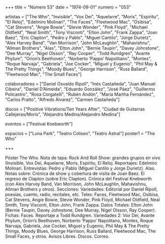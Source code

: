 +++
title = "Número 53"
date = "1974-09-01"
numero = "053"

artistas = ["The Who", "Invisible", "Vox Dei", "Aquelarre", "Moris", "Espíritu", "El Reloj", "Edelmiro Molinari", "The Faces", "Fleetwood Mac", "Osibisa", "Cat Stevens", "Angie Bowie", "Stevie Wonder", "Pink Floyd", "Michael Oldfield", "Neal Smith", "Tony Visconti", "Elton John", "Frank Zappa", "Joan Baez", "Eric Clapton", "Pedro y Pablo", "Miguel Cantilo", "Jorge Durietz", "Alex Harvey Band", "Van Morrison", "John McLaughlin", "Mahavishnu", "Allman Brothers", "Alas", "Elton John", "Bernie Taupin", "Davey Johnstone", "Dee Murray", "Nigel Olsson", "Ray Cooper", "Todd Rundgren", "Avante Phylum", "Orion’s Beethoven", "Norberto ‘Pappo’ Napolitano", "Montes", "Roque Narvaja", "Gabriela", "Joe Cocker", "Miguel y Eugenio", "Phil May & The Pretty Things", "Moody Blues", "George Harrison", "Russ Ballard", "Fleetwood Mac", "The Small Faces"]

colaboradores = ["Daniel Osvaldo Ripoll", "Inés Castañeda", "Juan Manuel Cibeira", "Daniel D’Almeida", "Eduardo González", "José Páez", "Guillermo Policastro", "Rosa Corgatelli", "Rubén Andón", "María Martha Fernández", "Carlos Pratto", "Alfredo Álvarez", "Carmen Castañeda"]

discos = ["Positive Vibrations/Ten Years After", "Ciudad de Guitarras Callejeras/Moris", "Alejandro Medina/Alejandro Medina"]

eventos = ["Festival Knebworth"]

espacios = ["Luna Park", "Teatro Coliseo", "Teatro Astral"]
poster1 = "The Who"

+++

Póster The Who. 
Nota de tapa: Rock And Roll Show: grandes grupos en vivo (Invisible, Vox Dei, Aquelarre, Moris, Espíritu, El Reloj. 
Reportajes:
Edelmiro Molinari.
Entrevistas:
Pedro y Pablo (Miguel Cantilo y Jorge Durietz). Alas.
Notas sobre:
Crónica de show y cobertura de visita de Joan Baez. 
El regreso de Clapton (sobre Eric Clapton). 
Crónica del Festival Knebworth (con Alex Harvey Band, Van Morrison, John McLaughlin, Mahavishnu, Allman Brothers y otros). 
Secciones:
Variedades: Editorial por Daniel Ripoll, poesías, cuento, radio, recitales, etc. 
Telex: Faces, Fleetwood Mac, Osibisa, Cat Stevens, Angie Bowie, Stevie Wonder, Pink Floyd, Michael Oldfield, Neal Smith, Tony Visconti, Elton John, Frank Zappa. 
Datos Totales: Elton John (Bernie Taupin, Davey Johnstone, Dee Murray, Nigel Olsson, Ray Cooper).
Fichas: Faces. Reportaje a Todd Rundgren. 
Variedades 2: Vox Dei, Avante Phylum, Orion’s Beethoven, Norberto ‘Pappo’ Napolitano, Montes, Roque Narvaja, Gabriela, Joe Cocker, Miguel y Eugenio, Phil May & The Pretty Things, Moody Blues, George Harrison, Russ Ballard, Fleetwood Mac, The Small Faces, y otros. 
Avisos Libres. Discos. Correo.
